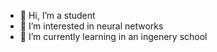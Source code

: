 - 👋 Hi, I’m a student
- 👀 I’m interested in neural networks
- 🌱 I’m currently learning in an ingenery school

